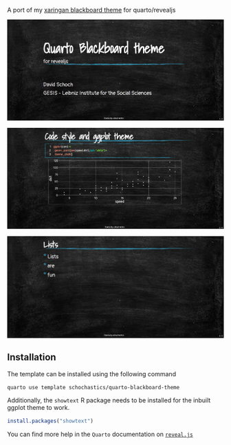 A port of my [xaringan blackboard theme](https://github.com/schochastics/xaringan-themes) for quarto/revealjs

![](title.png)

![](ggplot.png)

![](list.png)

## Installation

The template can be installed using the following command

```bash
quarto use template schochastics/quarto-blackboard-theme
```

Additionally, the `showtext` R package needs to be installed for the inbuilt ggplot theme to work.

```r
install.packages("showtext")
```

You can find more help in the `Quarto` documentation on [`reveal.js`](https://quarto.org/docs/presentations/revealjs/)
